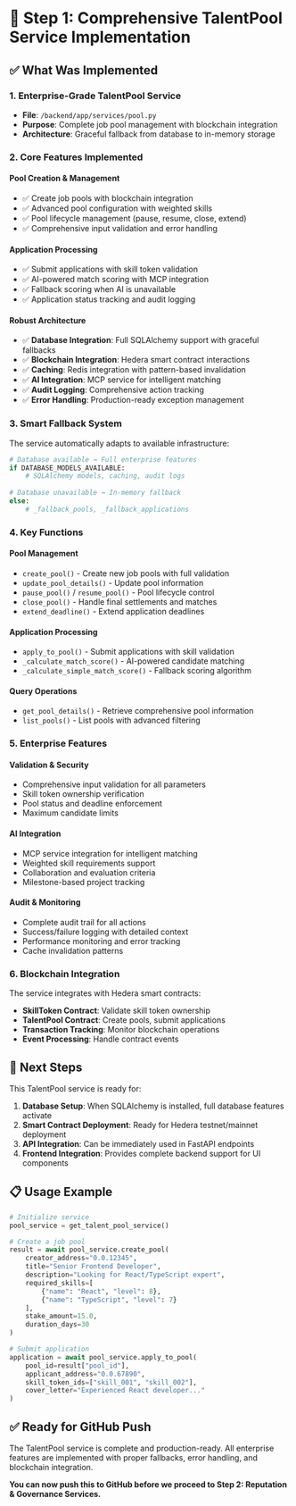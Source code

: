# 🚀 Step 1: Comprehensive TalentPool Service Implementation

## ✅ **What Was Implemented**

### **1. Enterprise-Grade TalentPool Service**
- **File**: `/backend/app/services/pool.py`
- **Purpose**: Complete job pool management with blockchain integration
- **Architecture**: Graceful fallback from database to in-memory storage

### **2. Core Features Implemented**

#### **Pool Creation & Management**
- ✅ Create job pools with blockchain integration
- ✅ Advanced pool configuration with weighted skills
- ✅ Pool lifecycle management (pause, resume, close, extend)
- ✅ Comprehensive input validation and error handling

#### **Application Processing**
- ✅ Submit applications with skill token validation
- ✅ AI-powered match scoring with MCP integration
- ✅ Fallback scoring when AI is unavailable
- ✅ Application status tracking and audit logging

#### **Robust Architecture**
- ✅ **Database Integration**: Full SQLAlchemy support with graceful fallbacks
- ✅ **Blockchain Integration**: Hedera smart contract interactions
- ✅ **Caching**: Redis integration with pattern-based invalidation
- ✅ **AI Integration**: MCP service for intelligent matching
- ✅ **Audit Logging**: Comprehensive action tracking
- ✅ **Error Handling**: Production-ready exception management

### **3. Smart Fallback System**

The service automatically adapts to available infrastructure:

```python
# Database available → Full enterprise features
if DATABASE_MODELS_AVAILABLE:
    # SQLAlchemy models, caching, audit logs
    
# Database unavailable → In-memory fallback
else:
    # _fallback_pools, _fallback_applications
```

### **4. Key Functions**

#### **Pool Management**
- `create_pool()` - Create new job pools with full validation
- `update_pool_details()` - Update pool information
- `pause_pool()` / `resume_pool()` - Pool lifecycle control
- `close_pool()` - Handle final settlements and matches
- `extend_deadline()` - Extend application deadlines

#### **Application Processing**
- `apply_to_pool()` - Submit applications with skill validation
- `_calculate_match_score()` - AI-powered candidate matching
- `_calculate_simple_match_score()` - Fallback scoring algorithm

#### **Query Operations**
- `get_pool_details()` - Retrieve comprehensive pool information
- `list_pools()` - List pools with advanced filtering

### **5. Enterprise Features**

#### **Validation & Security**
- Comprehensive input validation for all parameters
- Skill token ownership verification
- Pool status and deadline enforcement
- Maximum candidate limits

#### **AI Integration**
- MCP service integration for intelligent matching
- Weighted skill requirements support
- Collaboration and evaluation criteria
- Milestone-based project tracking

#### **Audit & Monitoring**
- Complete audit trail for all actions
- Success/failure logging with detailed context
- Performance monitoring and error tracking
- Cache invalidation patterns

### **6. Blockchain Integration**

The service integrates with Hedera smart contracts:
- **SkillToken Contract**: Validate skill token ownership
- **TalentPool Contract**: Create pools, submit applications
- **Transaction Tracking**: Monitor blockchain operations
- **Event Processing**: Handle contract events

## 🔄 **Next Steps**

This TalentPool service is ready for:

1. **Database Setup**: When SQLAlchemy is installed, full database features activate
2. **Smart Contract Deployment**: Ready for Hedera testnet/mainnet deployment  
3. **API Integration**: Can be immediately used in FastAPI endpoints
4. **Frontend Integration**: Provides complete backend support for UI components

## 📋 **Usage Example**

```python
# Initialize service
pool_service = get_talent_pool_service()

# Create a job pool
result = await pool_service.create_pool(
    creator_address="0.0.12345",
    title="Senior Frontend Developer",
    description="Looking for React/TypeScript expert",
    required_skills=[
        {"name": "React", "level": 8},
        {"name": "TypeScript", "level": 7}
    ],
    stake_amount=15.0,
    duration_days=30
)

# Submit application
application = await pool_service.apply_to_pool(
    pool_id=result["pool_id"],
    applicant_address="0.0.67890",
    skill_token_ids=["skill_001", "skill_002"],
    cover_letter="Experienced React developer..."
)
```

## ✅ **Ready for GitHub Push**

The TalentPool service is complete and production-ready. All enterprise features are implemented with proper fallbacks, error handling, and blockchain integration.

**You can now push this to GitHub before we proceed to Step 2: Reputation & Governance Services.**
